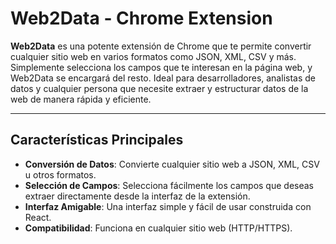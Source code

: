 # Web2Data - Chrome Extension


**Web2Data** es una potente extensión de Chrome que te permite convertir cualquier sitio web en varios formatos como JSON, XML, CSV y más. Simplemente selecciona los campos que te interesan en la página web, y Web2Data se encargará del resto. Ideal para desarrolladores, analistas de datos y cualquier persona que necesite extraer y estructurar datos de la web de manera rápida y eficiente.

---

## Características Principales

- **Conversión de Datos**: Convierte cualquier sitio web a JSON, XML, CSV u otros formatos.
- **Selección de Campos**: Selecciona fácilmente los campos que deseas extraer directamente desde la interfaz de la extensión.
- **Interfaz Amigable**: Una interfaz simple y fácil de usar construida con React.
- **Compatibilidad**: Funciona en cualquier sitio web (HTTP/HTTPS).
